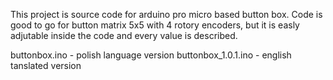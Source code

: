 This project is source code for arduino pro micro based button box.
Code is good to go for button matrix 5x5 with 4 rotory encoders,
but it is easly adjutable inside the code and every value is described.

buttonbox.ino - polish language version
buttonbox_1.0.1.ino - english tanslated version
